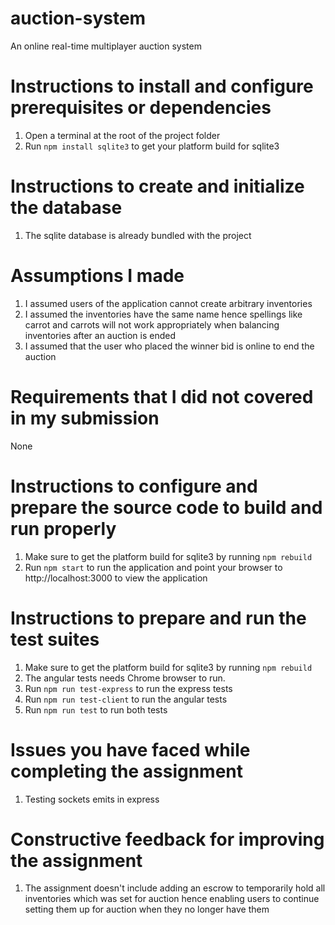 # auction-system
An online real-time multiplayer auction system

Instructions to install and configure prerequisites or dependencies
===================================================================
1. Open a terminal at the root of the project folder
2. Run `npm install sqlite3` to get your platform build for sqlite3 

Instructions to create and initialize the database
==================================================
1. The sqlite database is already bundled with the project

Assumptions I made
==================
1. I assumed users of the application cannot create arbitrary inventories
2. I assumed the inventories have the same name hence spellings like carrot and carrots will not work appropriately when
   balancing inventories after an auction is ended
3. I assumed that the user who placed the winner bid is online to end the auction


Requirements that I did not covered in my submission
====================================================
None


Instructions to configure and prepare the source code to build and run properly
===============================================================================
1. Make sure to get the platform build for sqlite3 by running `npm rebuild`
2. Run `npm start` to run the application and point your browser to http://localhost:3000 to view the application


Instructions to prepare and run the test suites
===============================================
1. Make sure to get the platform build for sqlite3 by running `npm rebuild`
2. The angular tests needs Chrome browser to run.
3. Run `npm run test-express` to run the express tests
4. Run `npm run test-client` to run the angular tests
5. Run `npm run test` to run both tests

Issues you have faced while completing the assignment
=====================================================
1. Testing sockets emits in express


Constructive feedback for improving the assignment
==================================================
1. The assignment doesn't include adding an escrow to temporarily hold all inventories which was set for auction hence enabling
   users to continue setting them up for auction when they no longer have them




